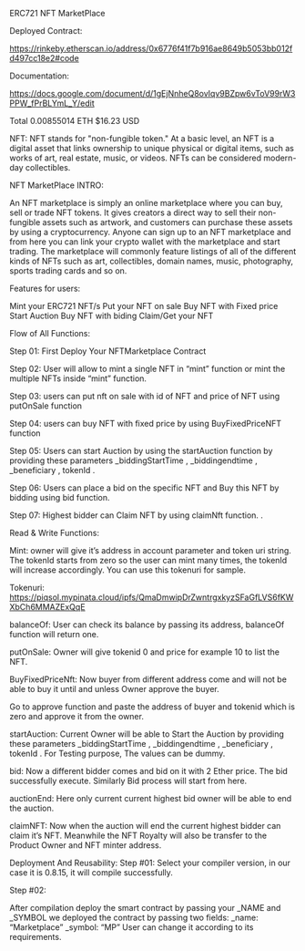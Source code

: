 ERC721 NFT MarketPlace 

Deployed Contract:

https://rinkeby.etherscan.io/address/0x6776f41f7b916ae8649b5053bb012fd497cc18e2#code

Documentation:

https://docs.google.com/document/d/1gEjNnheQ8ovIqv9BZpw6vToV99rW3PPW_fPrBLYmL_Y/edit


Total 0.00855014 ETH $16.23 USD

NFT:
NFT stands for "non-fungible token." At a basic level, an NFT is a digital asset that links ownership to unique physical or digital items, such as works of art, real estate, music, or videos. NFTs can be considered modern-day collectibles.


NFT MarketPlace INTRO:

An NFT marketplace is simply an online marketplace where you can buy, sell or trade NFT tokens. It gives creators a direct way to sell their non-fungible assets such as artwork, and customers can purchase these assets by using a cryptocurrency.
Anyone can sign up to an NFT marketplace and from here you can link your crypto wallet with the marketplace and start trading. The marketplace will commonly feature listings of all of the different kinds of NFTs such as art, collectibles, domain names, music, photography, sports trading cards and so on.


Features for users:

Mint your ERC721 NFT/s
Put your NFT on sale 
Buy NFT with Fixed price
Start Auction 
Buy NFT with biding 
Claim/Get  your NFT 

Flow of All Functions:

Step 01: First Deploy Your NFTMarketplace Contract

Step 02: User will allow to mint a single NFT in “mint” function or mint the multiple NFTs inside “mint” function.

Step 03: users can put nft on sale with id of NFT and price of NFT using putOnSale function

Step 04: users can buy NFT with fixed price by using BuyFixedPriceNFT function

Step 05: Users can start Auction by using the startAuction function by providing these parameters  _biddingStartTime , _biddingendtime , _beneficiary , tokenId .

Step 06: Users can place a bid on the specific NFT and Buy this NFT by bidding using bid function.

Step 07: Highest bidder can Claim NFT by using claimNft function.
.

Read & Write Functions:


Mint: 
owner will give it’s address in account parameter and token uri string. The tokenId starts from zero so the user can mint many times, the tokenId will increase accordingly. You can use this tokenuri for sample.

Tokenuri: https://piqsol.mypinata.cloud/ipfs/QmaDmwipDrZwntrgxkyzSFaGfLVS6fKWXbCh6MMAZExQqE

balanceOf:
User can check its balance by passing its address, balanceOf function will return one.

putOnSale: 
Owner will give tokenid 0 and price for example 10 to list the NFT.

BuyFixedPriceNft: 
Now buyer from different address come and will not be able to buy it until and unless Owner approve the buyer.

Go to approve function and paste the address of buyer and tokenid which is zero and approve it from the owner.

startAuction:  Current Owner will be able to Start the Auction by providing these parameters  _biddingStartTime , _biddingendtime , _beneficiary , tokenId .
For Testing purpose, The values can be dummy.

bid:  Now a different bidder comes and bid on it with 2 Ether price. The bid successfully execute. Similarly Bid process will start from here.

auctionEnd: Here only current current highest bid owner will be able to end the auction.
 
claimNFT: Now when the auction will end the current highest bidder can claim it’s NFT. Meanwhile the NFT Royalty will also be transfer to the Product Owner and NFT minter address. 


Deployment And Reusability:
Step #01: 
Select your compiler version, in our case it is 0.8.15, it will compile successfully.

Step #02:


After compilation deploy the smart contract by passing your _NAME and _SYMBOL
we deployed the contract by passing two fields:
_name: “Marketplace”
_symbol: “MP”
User can change it according to its requirements. 
